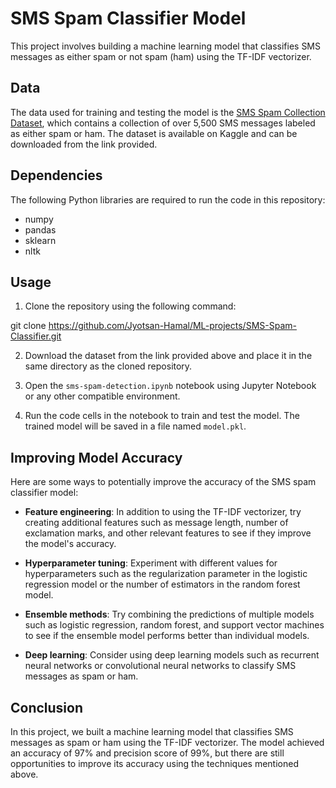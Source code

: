 # SMS Spam Classifier Model

This project involves building a machine learning model that classifies SMS messages as either spam or not spam (ham) using the TF-IDF vectorizer.

## Data

The data used for training and testing the model is the [SMS Spam Collection Dataset](https://www.kaggle.com/uciml/sms-spam-collection-dataset), which contains a collection of over 5,500 SMS messages labeled as either spam or ham. The dataset is available on Kaggle and can be downloaded from the link provided.

## Dependencies

The following Python libraries are required to run the code in this repository:
- numpy
- pandas
- sklearn
- nltk

## Usage

1. Clone the repository using the following command:

git clone https://github.com/Jyotsan-Hamal/ML-projects/SMS-Spam-Classifier.git


2. Download the dataset from the link provided above and place it in the same directory as the cloned repository.

3. Open the `sms-spam-detection.ipynb` notebook using Jupyter Notebook or any other compatible environment.

4. Run the code cells in the notebook to train and test the model. The trained model will be saved in a file named `model.pkl`.

## Improving Model Accuracy

Here are some ways to potentially improve the accuracy of the SMS spam classifier model:

- **Feature engineering**: In addition to using the TF-IDF vectorizer, try creating additional features such as message length, number of exclamation marks, and other relevant features to see if they improve the model's accuracy.

- **Hyperparameter tuning**: Experiment with different values for hyperparameters such as the regularization parameter in the logistic regression model or the number of estimators in the random forest model.

- **Ensemble methods**: Try combining the predictions of multiple models such as logistic regression, random forest, and support vector machines to see if the ensemble model performs better than individual models.

- **Deep learning**: Consider using deep learning models such as recurrent neural networks or convolutional neural networks to classify SMS messages as spam or ham.

## Conclusion

In this project, we built a machine learning model that classifies SMS messages as spam or ham using the TF-IDF vectorizer. The model achieved an accuracy of 97% and precision score of 99%, but there are still opportunities to improve its accuracy using the techniques mentioned above.
